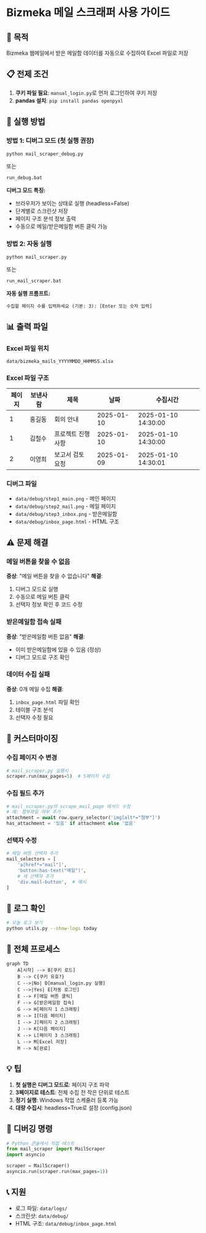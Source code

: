 # Bizmeka 메일 스크래퍼 사용 가이드

## 🎯 목적
Bizmeka 웹메일에서 받은 메일함 데이터를 자동으로 수집하여 Excel 파일로 저장

## 📋 전제 조건
1. **쿠키 파일 필요**: `manual_login.py`로 먼저 로그인하여 쿠키 저장
2. **pandas 설치**: `pip install pandas openpyxl`

## 🚀 실행 방법

### 방법 1: 디버그 모드 (첫 실행 권장)
```bash
python mail_scraper_debug.py
```
또는
```bash
run_debug.bat
```

**디버그 모드 특징:**
- 브라우저가 보이는 상태로 실행 (headless=False)
- 단계별로 스크린샷 저장
- 페이지 구조 분석 정보 출력
- 수동으로 메일/받은메일함 버튼 클릭 가능

### 방법 2: 자동 실행
```bash
python mail_scraper.py
```
또는
```bash
run_mail_scraper.bat
```

**자동 실행 프롬프트:**
```
수집할 페이지 수를 입력하세요 (기본: 3): [Enter 또는 숫자 입력]
```

## 📊 출력 파일

### Excel 파일 위치
`data/bizmeka_mails_YYYYMMDD_HHMMSS.xlsx`

### Excel 파일 구조
| 페이지 | 보낸사람 | 제목 | 날짜 | 수집시간 |
|--------|----------|------|------|----------|
| 1 | 홍길동 | 회의 안내 | 2025-01-10 | 2025-01-10 14:30:00 |
| 1 | 김철수 | 프로젝트 진행사항 | 2025-01-10 | 2025-01-10 14:30:00 |
| 2 | 이영희 | 보고서 검토 요청 | 2025-01-09 | 2025-01-10 14:30:01 |

### 디버그 파일
- `data/debug/step1_main.png` - 메인 페이지
- `data/debug/step2_mail.png` - 메일 페이지
- `data/debug/step3_inbox.png` - 받은메일함
- `data/debug/inbox_page.html` - HTML 구조

## ⚠️ 문제 해결

### 메일 버튼을 찾을 수 없음
**증상**: "메일 버튼을 찾을 수 없습니다"
**해결**:
1. 디버그 모드로 실행
2. 수동으로 메일 버튼 클릭
3. 선택자 정보 확인 후 코드 수정

### 받은메일함 접속 실패
**증상**: "받은메일함 버튼 없음"
**해결**:
- 이미 받은메일함에 있을 수 있음 (정상)
- 디버그 모드로 구조 확인

### 데이터 수집 실패
**증상**: 0개 메일 수집
**해결**:
1. `inbox_page.html` 파일 확인
2. 테이블 구조 분석
3. 선택자 수정 필요

## 🔧 커스터마이징

### 수집 페이지 수 변경
```python
# mail_scraper.py 실행시
scraper.run(max_pages=5)  # 5페이지 수집
```

### 수집 필드 추가
```python
# mail_scraper.py의 scrape_mail_page 메서드 수정
# 예: 첨부파일 여부 추가
attachment = await row.query_selector('img[alt*="첨부"]')
has_attachment = '있음' if attachment else '없음'
```

### 선택자 수정
```python
# 메일 버튼 선택자 추가
mail_selectors = [
    'a[href*="mail"]',
    'button:has-text("메일")',
    # 새 선택자 추가
    'div.mail-button',  # 예시
]
```

## 📝 로그 확인
```bash
# 오늘 로그 보기
python utils.py --show-logs today
```

## 🔄 전체 프로세스

```mermaid
graph TD
    A[시작] --> B[쿠키 로드]
    B --> C{쿠키 유효?}
    C -->|No| D[manual_login.py 실행]
    C -->|Yes| E[자동 로그인]
    E --> F[메일 버튼 클릭]
    F --> G[받은메일함 접속]
    G --> H[페이지 1 스크래핑]
    H --> I[다음 페이지]
    I --> J[페이지 2 스크래핑]
    J --> K[다음 페이지]
    K --> L[페이지 3 스크래핑]
    L --> M[Excel 저장]
    M --> N[완료]
```

## 💡 팁

1. **첫 실행은 디버그 모드로**: 페이지 구조 파악
2. **3페이지로 테스트**: 전체 수집 전 작은 단위로 테스트
3. **정기 실행**: Windows 작업 스케줄러 등록 가능
4. **대량 수집시**: headless=True로 설정 (config.json)

## 🐛 디버깅 명령

```python
# Python 콘솔에서 직접 테스트
from mail_scraper import MailScraper
import asyncio

scraper = MailScraper()
asyncio.run(scraper.run(max_pages=1))
```

## 📞 지원
- 로그 파일: `data/logs/`
- 스크린샷: `data/debug/`
- HTML 구조: `data/debug/inbox_page.html`